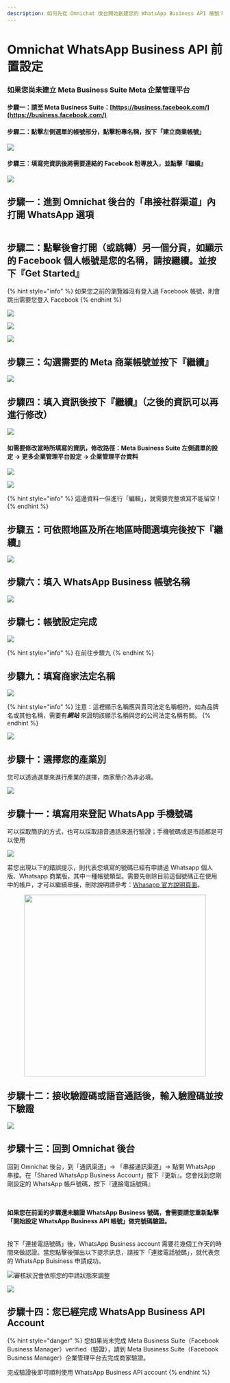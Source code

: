 ```yaml
---
description: 如何先從 Omnichat 後台開始創建您的 WhatsApp Business API 帳號？在還沒有認證您的企業管理平台前可以按照步驟一步步操作！
---
```


# Omnichat WhatsApp Business API 前置設定

### 如果您尚未建立 Meta Business Suite Meta 企業管理平台

#### 步驟一：請至 Meta Business Suite：[https://business.facebook.com/](https://business.facebook.com/)

#### 步驟二：點擊左側選單的帳號部分，點擊粉專名稱，按下「建立商業帳號」

![](<../../../../.gitbook/assets/截圖 2022-06-06 下午6.00.56.png>)

#### 步驟三：填寫完資訊後將需要連結的 Facebook 粉專放入，並點擊『繼續』

![](<../../../../.gitbook/assets/截圖 2022-06-06 下午5.42.10.png>)

## 步驟一：進到 Omnichat 後台的「串接社群渠道」內打開 WhatsApp 選項

<figure><img src="../../../../.gitbook/assets/截圖 2022-09-01 下午8.06.46.png" alt=""><figcaption></figcaption></figure>

## 步驟二：點擊後會打開（或跳轉）另一個分頁，如顯示的 Facebook 個人帳號是您的名稱，請按繼續。並按下『Get Started』

{% hint style="info" %}
如果您之前的瀏覽器沒有登入過 Facebook 帳號，則會跳出需要您登入 Facebook&#x20;
{% endhint %}

![](<../../../../.gitbook/assets/截圖 2022-06-06 下午5.00.07.png>)

![](<../../../../.gitbook/assets/截圖 2022-06-06 下午5.11.58.png>)

![](<../../../../.gitbook/assets/截圖 2022-06-06 下午5.25.32.png>)

## 步驟三：勾選需要的 Meta 商業帳號並按下『繼續』

![](<../../../../.gitbook/assets/截圖 2022-06-06 下午5.43.12.png>)

## 步驟四：填入資訊後按下『繼續』（之後的資訊可以再進行修改）

![](<../../../../.gitbook/assets/截圖 2022-06-06 下午6.09.11.png>)

#### 如需要修改當時所填寫的資訊，修改路徑：Meta Business Suite 左側選單的設定 -> 更多企業管理平台設定 -> 企業管理平台資料

![](<../../../../.gitbook/assets/截圖 2022-06-06 下午6.26.01.png>)

![](<../../../../.gitbook/assets/截圖 2022-06-06 下午6.27.06.png>)

{% hint style="info" %}
這邊資料一但進行「編輯」，就需要完整填寫不能留空！
{% endhint %}

## 步驟五：可依照地區及所在地區時間選填完後按下『繼續』

![](<../../../../.gitbook/assets/截圖 2022-06-06 下午6.33.54.png>)

## 步驟六：填入 WhatsApp Business 帳號名稱

![](<../../../../.gitbook/assets/截圖 2022-06-06 下午6.35.53.png>)

## 步驟七：帳號設定完成

![](<../../../../.gitbook/assets/截圖 2022-06-06 下午6.39.35.png>)

{% hint style="info" %}
在前往步驟九
{% endhint %}

## 步驟九：填寫商家法定名稱

![](<../../../../.gitbook/assets/截圖 2022-06-06 下午6.42.06.png>)

{% hint style="info" %}
注意：這裡顯示名稱應與貴司法定名稱相符。如為品牌名或其他名稱，需要&#x6709;_**網站**_ 來證明該顯示名稱與您的公司法定名稱有關。
{% endhint %}

![](<../../../../.gitbook/assets/截圖 2022-06-07 下午6.28.30.png>)

## 步驟十：選擇您的產業別

您可以透過選單來進行產業的選擇，商家簡介為非必填。

![](<../../../../.gitbook/assets/截圖 2022-06-07 下午6.34.40.png>)

## 步驟十一：填寫用來登記 WhatsApp 手機號碼&#x20;

可以採取簡訊的方式，也可以採取語音通話來進行驗證；手機號碼或是市話都是可以使用

![](<../../../../.gitbook/assets/截圖 2022-06-07 下午6.40.44.png>)

若您出現以下的錯誤提示，則代表您填寫的號碼已經有申請過 Whatsapp 個人版、Whatsapp 商業版，其中一種帳號類型。需要先刪除目前這個號碼正在使用中的帳戶，才可以繼續串接，刪除說明請參考：[Whasapp 官方說明頁面](https://faq.whatsapp.com/2138577903196467/?cms_platform=android)。

<figure><img src="../../../../.gitbook/assets/截圖 2023-05-02 下午1.45.47 (1).png" alt="" width="424"><figcaption></figcaption></figure>

## 步驟十二：接收驗證碼或語音通話後，輸入驗證碼並按下驗證

![](<../../../../.gitbook/assets/截圖 2022-06-07 下午6.48.29.png>)

## 步驟十三：回到 Omnichat 後台

回到 Omnichat 後台，到「通訊渠道」-> 「串接通訊渠道」-> 點開 WhatsApp 串接。在「Shared WhatsApp Business Account」按下『更新』。您會找到您剛剛設定的 WhatsApp 帳戶號碼，按下『連接電話號碼』

<figure><img src="../../../../.gitbook/assets/截圖 2022-09-01 下午8.13.03.png" alt=""><figcaption></figcaption></figure>

<figure><img src="../../../../.gitbook/assets/截圖 2022-09-01 下午8.12.50.png" alt=""><figcaption></figcaption></figure>

#### 如果您在前面的步驟還未驗證 WhatsApp Business 號碼，會需要請您重新點擊「開始設定 WhatsApp Business API 帳號」做完號碼驗證。

<figure><img src="../../../../.gitbook/assets/截圖 2022-09-01 下午8.06.46 (1).png" alt=""><figcaption></figcaption></figure>

按下「連接電話號碼」後，WhatsApp Business account 需要花幾個工作天的時間來做認證。當您點擊後彈出以下提示訊息，請按下「連接電話號碼」，就代表您的 WhatsApp Buisiness 申請成功。

![審核狀況會依照您的申請狀態來調整](<../../../../.gitbook/assets/截圖 2022-06-08 上午10.11.01 (1).png>)

![](<../../../../.gitbook/assets/截圖 2022-06-08 上午10.09.53.png>)

## 步驟十四：您已經完成 WhatsApp Business API Account

{% hint style="danger" %}
您如果尚未完成 Meta Business Suite（Facebook Business Manager）verified（驗證），請到 Meta Business Suite（Facebook Business Manager）企業管理平台去完成商家驗證。

完成驗證後即可順利使用 WhatsApp Business API account
{% endhint %}

&#x20;
